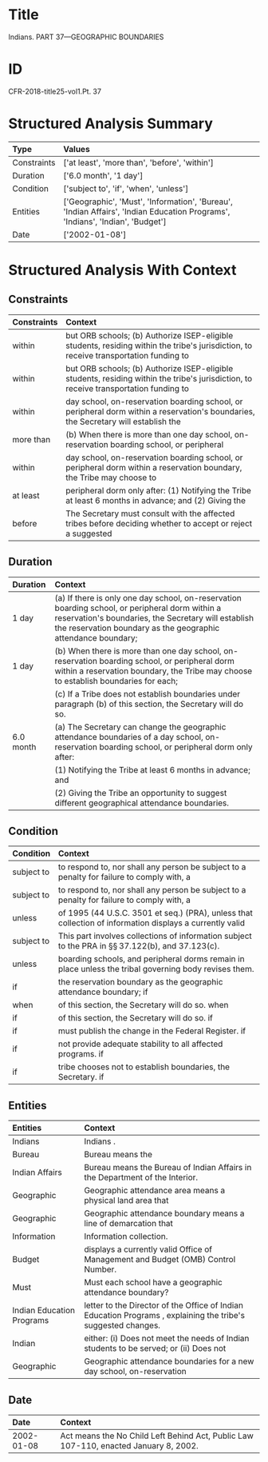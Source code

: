 # Title

 Indians. PART 37—GEOGRAPHIC BOUNDARIES


# ID

 CFR-2018-title25-vol1.Pt. 37


# Structured Analysis Summary

| Type        | Values                                                                                                                        |
|:------------|:------------------------------------------------------------------------------------------------------------------------------|
| Constraints | ['at least', 'more than', 'before', 'within']                                                                                 |
| Duration    | ['6.0 month', '1 day']                                                                                                        |
| Condition   | ['subject to', 'if', 'when', 'unless']                                                                                        |
| Entities    | ['Geographic', 'Must', 'Information', 'Bureau', 'Indian Affairs', 'Indian Education Programs', 'Indians', 'Indian', 'Budget'] |
| Date        | ['2002-01-08']                                                                                                                |


# Structured Analysis With Context

 


## Constraints

| Constraints   | Context                                                                                                                               |
|:--------------|:--------------------------------------------------------------------------------------------------------------------------------------|
| within        | but ORB schools; (b) Authorize ISEP-eligible students, residing within the tribe's jurisdiction, to receive transportation funding to |
| within        | but ORB schools; (b) Authorize ISEP-eligible students, residing within the tribe's jurisdiction, to receive transportation funding to |
| within        | day school, on-reservation boarding school, or peripheral dorm within a reservation's boundaries, the Secretary will establish the    |
| more than     | (b) When there is  more than one day school, on-reservation boarding school, or peripheral                                            |
| within        | day school, on-reservation boarding school, or peripheral dorm within a reservation boundary, the Tribe may choose to                 |
| at least      | peripheral dorm only after: (1) Notifying the Tribe at least 6 months in advance; and (2) Giving the                                  |
| before        | The Secretary must consult with the affected tribes  before deciding whether to accept or reject a suggested                          |


## Duration

| Duration   | Context                                                                                                                                                                                                                 |
|:-----------|:------------------------------------------------------------------------------------------------------------------------------------------------------------------------------------------------------------------------|
| 1 day      | (a) If there is only one day school, on-reservation boarding school, or peripheral dorm within a reservation's boundaries, the Secretary will establish the reservation boundary as the geographic attendance boundary; |
| 1 day      | (b) When there is more than one day school, on-reservation boarding school, or peripheral dorm within a reservation boundary, the Tribe may choose to establish boundaries for each;                                    |
|            |               (c) If a Tribe does not establish boundaries under paragraph (b) of this section, the Secretary will do so.                                                                                               |
| 6.0 month  | (a) The Secretary can change the geographic attendance boundaries of a day school, on-reservation boarding school, or peripheral dorm only after:                                                                       |
|            |               (1) Notifying the Tribe at least 6 months in advance; and                                                                                                                                                 |
|            |               (2) Giving the Tribe an opportunity to suggest different geographical attendance boundaries.                                                                                                              |


## Condition

| Condition   | Context                                                                                                            |
|:------------|:-------------------------------------------------------------------------------------------------------------------|
| subject to  | to respond to, nor shall any person be subject to a penalty for failure to comply with, a                          |
| subject to  | to respond to, nor shall any person be subject to a penalty for failure to comply with, a                          |
| unless      | of 1995 (44 U.S.C. 3501 et seq.) (PRA), unless that collection of information displays a currently valid           |
| subject to  | This part involves collections of information  subject to  the PRA in &#167;&#167;&#8201;37.122(b), and 37.123(c). |
| unless      | boarding schools, and peripheral dorms remain in place unless  the tribal governing body revises them.             |
| if          | the reservation boundary as the geographic attendance boundary; if                                                 |
| when        | of this section, the Secretary will do so. when                                                                    |
| if          | of this section, the Secretary will do so. if                                                                      |
| if          | must publish the change in the Federal Register. if                                                                |
| if          | not provide adequate stability to all affected programs. if                                                        |
| if          | tribe chooses not to establish boundaries, the Secretary. if                                                       |


## Entities

| Entities                  | Context                                                                                                       |
|:--------------------------|:--------------------------------------------------------------------------------------------------------------|
| Indians                   | Indians .                                                                                                     |
| Bureau                    | Bureau  means the                                                                                             |
| Indian Affairs            | Bureau means the Bureau of  Indian Affairs  in the Department of the Interior.                                |
| Geographic                | Geographic attendance area means a physical land area that                                                    |
| Geographic                | Geographic attendance boundary means a line of demarcation that                                               |
| Information               | Information  collection.                                                                                      |
| Budget                    | displays a currently valid Office of Management and Budget  (OMB) Control Number.                             |
| Must                      | Must  each school have a geographic attendance boundary?                                                      |
| Indian Education Programs | letter to the Director of the Office of Indian Education Programs , explaining the tribe's suggested changes. |
| Indian                    | either: (i) Does not meet the needs of Indian students to be served; or (ii) Does not                         |
| Geographic                | Geographic attendance boundaries for a new day school, on-reservation                                         |


## Date

| Date       | Context                                                                              |
|:-----------|:-------------------------------------------------------------------------------------|
| 2002-01-08 | Act means the No Child Left Behind Act, Public Law 107-110, enacted January 8, 2002. |


